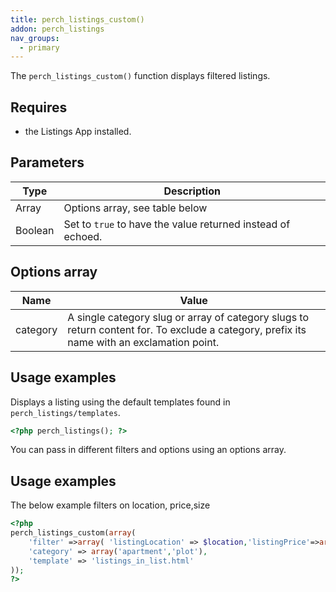 ```yaml
---
title: perch_listings_custom()
addon: perch_listings
nav_groups:
  - primary
---
```


The `perch_listings_custom()` function displays filtered listings.

## Requires

- the Listings App installed.

## Parameters

| Type | Description |
|-|-|
| Array   | Options array, see table below |
| Boolean | Set to `true` to have the value returned instead of echoed. |


## Options array

|Name|Value|
|-|-|
|category|A single category slug or array of category slugs to return content for. To exclude a category, prefix its name with an exclamation point.|



## Usage examples

Displays a listing using the default templates found in `perch_listings/templates`. 


```php
<?php perch_listings(); ?>
```

You can pass in different filters and options using an options array.

## Usage examples

The below example filters on location, price,size
```php
<?php
perch_listings_custom(array(
    'filter' =>array( 'listingLocation' => $location,'listingPrice'=>array( $minPrice,$maxPrice),'listingSize'=>array( $minSize,$maxSize)),
    'category' => array('apartment','plot'),
    'template' => 'listings_in_list.html'
));
?>
```
